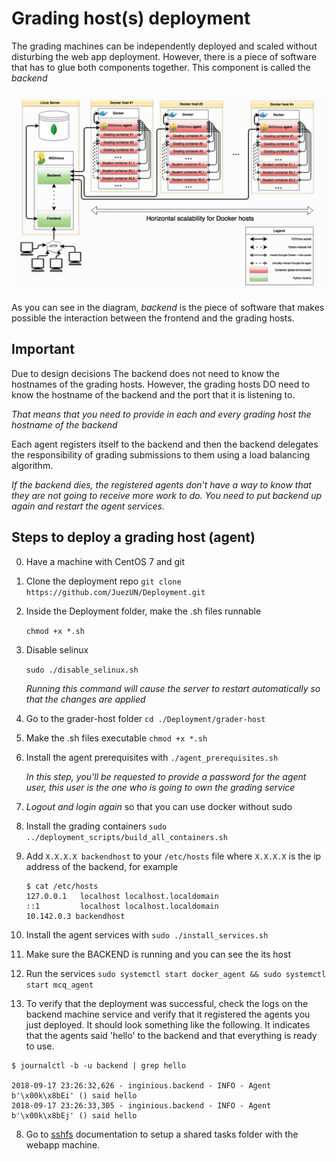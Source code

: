 # Grading host(s) deployment

The grading machines can be independently deployed and scaled without disturbing the web app deployment. However, there is a piece of software that has to glue both components together. This component is called the *backend*

![Alt text](architecture.PNG?raw=true "Title")

As you can see in the diagram, *backend* is the piece of software that makes possible the interaction between the frontend and the grading hosts.

## Important

Due to design decisions The backend does not need to know the hostnames of the grading hosts. However, the grading hosts DO need to know the hostname of the backend and the port that it is listening to.

*That means that you need to provide in each and every grading host the hostname of the backend*

Each agent registers itself to the backend and then the backend delegates the responsibility of grading submissions to them using a load balancing algorithm.

*If the backend dies, the registered agents don't have a way to know that they are not going to receive more work to do. You need to put backend up again and restart the agent services.*

## Steps to deploy a grading host (agent)

0. Have a machine with CentOS 7 and git
1. Clone the deployment repo `git clone https://github.com/JuezUN/Deployment.git`
3. Inside the Deployment folder, make the .sh files runnable
    
    `chmod +x *.sh`

4. Disable selinux
    
    `sudo ./disable_selinux.sh`

    *Running this command will cause the server to restart automatically so that the changes are applied*

2. Go to the grader-host folder `cd ./Deployment/grader-host`
3. Make the .sh files executable `chmod +x *.sh`
3. Install the agent prerequisites with `./agent_prerequisites.sh`

    *In this step, you'll be requested to provide a password for the agent user, this user is the one who is going to own the grading service*

4. *Logout and login again* so that you can use docker without sudo
5. Install the grading containers `sudo ../deployment_scripts/build_all_containers.sh`
5. Add `X.X.X.X backendhost` to your `/etc/hosts` file where `X.X.X.X` is the ip address of the backend, for example 

    ```
    $ cat /etc/hosts
    127.0.0.1   localhost localhost.localdomain
    ::1         localhost localhost.localdomain
    10.142.0.3 backendhost
    ```


5. Install the agent services with `sudo ./install_services.sh`
6. Make sure the BACKEND is running and you can see the its host
7. Run the services `sudo systemctl start docker_agent && sudo systemctl start mcq_agent`

8. To verify that the deployment was successful, check the logs on the backend machine service and verify that it registered the agents you just deployed. It should look something like the following. It indicates that the agents said 'hello' to the backend and that everything is ready to use.

```
$ journalctl -b -u backend | grep hello

2018-09-17 23:26:32,626 - inginious.backend - INFO - Agent b'\x00k\x8bEi' () said hello
2018-09-17 23:26:33,305 - inginious.backend - INFO - Agent b'\x00k\x8bEj' () said hello
```

8. Go to [sshfs](../sshfs.md) documentation to setup a shared tasks folder with the webapp machine.
